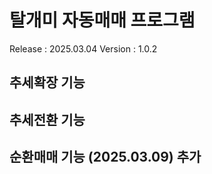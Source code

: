 # 탈개미 자동매매 프로그램

Release : 2025.03.04
Version : 1.0.2

## 추세확장 기능

## 추세전환 기능

## 순환매매 기능 (2025.03.09) 추가
